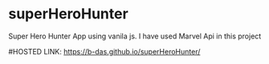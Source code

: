 # superHeroHunter
Super Hero Hunter App using vanila js.
I have used Marvel Api in this project


#HOSTED LINK: https://b-das.github.io/superHeroHunter/
